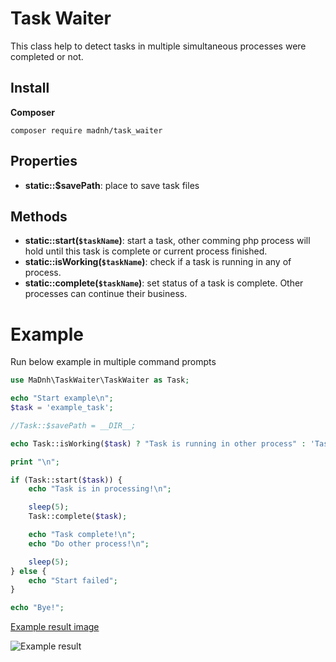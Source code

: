 # Task Waiter

This class help to detect tasks in multiple simultaneous processes were completed or not.

## Install

**Composer**

```
composer require madnh/task_waiter
```

## Properties

- **static::$savePath**: place to save task files

## Methods

- **static::start(`$taskName`)**: start a task, other comming php process will hold until this task is complete or current process finished.
- **static::isWorking(`$taskName`)**: check if a task is running in any of process.
- **static::complete(`$taskName`)**: set status of a task is complete. Other processes can continue their business.

# Example

Run below example in multiple command prompts

```php
use MaDnh\TaskWaiter\TaskWaiter as Task;

echo "Start example\n";
$task = 'example_task';

//Task::$savePath = __DIR__;

echo Task::isWorking($task) ? "Task is running in other process" : 'Task is free';

print "\n";

if (Task::start($task)) {
    echo "Task is in processing!\n";

    sleep(5);
    Task::complete($task);

    echo "Task complete!\n";
    echo "Do other process!\n";

    sleep(5);
} else {
    echo "Start failed";
}

echo "Bye!";
```

[Example result image](http://i.imgur.com/5nTDIcq.gifv)

![Example result](http://i.imgur.com/5nTDIcq.gif)